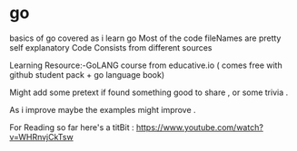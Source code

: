 # go


basics of go covered as i learn go 
Most of the code fileNames are pretty self explanatory 
Code Consists from different sources 


Learning Resource:-GoLANG course from educative.io ( comes free with github student pack + go language book)

Might add some pretext if found something good to share , or some trivia .

As i improve maybe the examples might improve .



For Reading so far here's a titBit : https://www.youtube.com/watch?v=WHRnvjCkTsw
